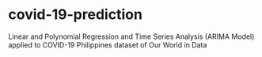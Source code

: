 # covid-19-prediction
Linear and Polynomial Regression and Time Series Analysis (ARIMA Model) applied to COVID-19 Philippines dataset of Our World in Data
